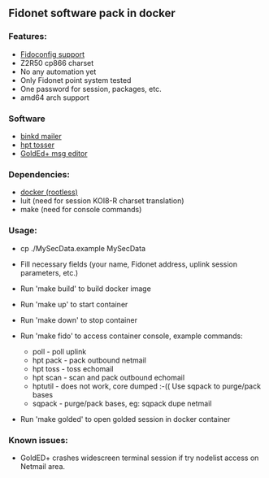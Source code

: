 ## Fidonet software pack in docker
### Features:
- [Fidoconfig support](http://www.textfiles.com/fidonet-on-the-internet/husky/fidoconf.htm)
- Z2R50 cp866 charset
- No any automation yet
- Only Fidonet point system tested
- One password for session, packages, etc.
- amd64 arch support

### Software
- [binkd mailer](https://github.com/pgul/binkd)
- [hpt tosser](https://github.com/huskyproject)
- [GoldEd+ msg editor](https://github.com/golded-plus/golded-plus)

### Dependencies:
- [docker (rootless)](https://docs.docker.com/engine/security/rootless/)
- luit (need for session KOI8-R charset translation)
- make (need for console commands)

### Usage:

- cp ./MySecData.example MySecData
- Fill necessary fields (your name, Fidonet address, uplink session parameters, etc.)
- Run 'make build' to build docker image
- Run 'make up' to start container
- Run 'make down' to stop container

- Run 'make fido' to access container console, example commands:
	- poll - poll uplink
	- hpt pack - pack outbound netmail
	- hpt toss - toss echomail
	- hpt scan - scan and pack outbound echomail
	- hptutil - does not work, core dumped :-(( Use sqpack to purge/pack bases
	- sqpack - purge/pack bases, eg: sqpack dupe netmail
- Run 'make golded' to open golded session in docker container

### Known issues:
- GoldED+ crashes widescreen terminal session if try nodelist access on Netmail area.
